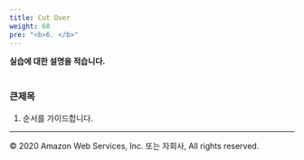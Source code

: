 ```yaml
---
title: Cut Over
weight: 60
pre: "<b>6. </b>"
---
```


**실습에 대한 설명을 적습니다.** <br/><br/>

### 큰제목 
1. 순서를 가이드합니다.


---
<p align="left">
© 2020 Amazon Web Services, Inc. 또는 자회사, All rights reserved.
</p>
